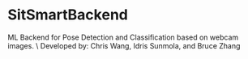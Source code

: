 # SitSmartBackend
ML Backend for Pose Detection and Classification based on webcam images. \\
Developed by: Chris Wang, Idris Sunmola, and Bruce Zhang
